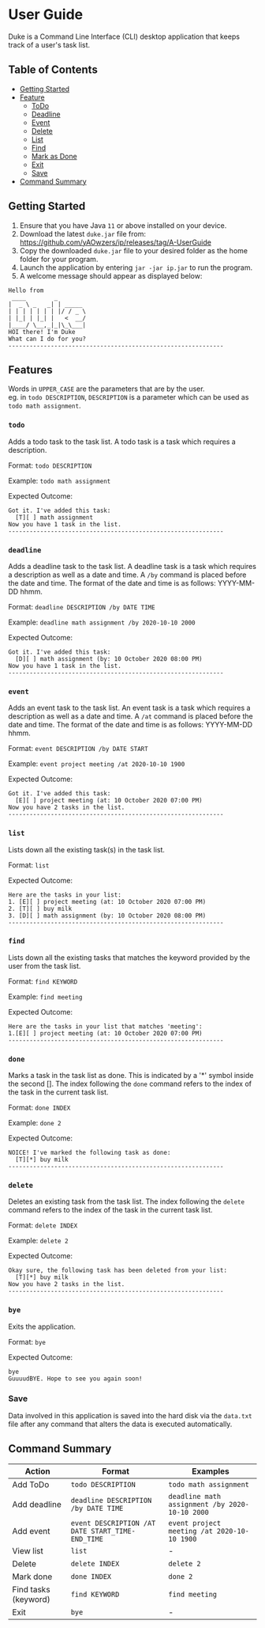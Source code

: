 # User Guide
Duke is a Command Line Interface (CLI) desktop application that keeps track of a user's task list. 

## Table of Contents
* [Getting Started](#getting-started)
* [Feature](#features)
  * [ToDo](#todo)
  * [Deadline](#deadline)
  * [Event](#event)
  * [Delete](#delete)
  * [List](#list)
  * [Find](#find) 
  * [Mark as Done](#mark-as-done) 
  * [Exit](#bye)
  * [Save](#save)
* [Command Summary](#command-summary)

## Getting Started
1. Ensure that you have Java `11` or above installed on your device.
2. Download the latest `duke.jar` file from: https://github.com/yAOwzers/ip/releases/tag/A-UserGuide
3. Copy the downloaded `duke.jar` file to your desired folder as the home folder for your program.
4. Launch the application by entering `jar -jar ip.jar` to run the program. 
5. A welcome message should appear as displayed below:

```
Hello from
 ____        _        
|  _ \ _   _| | _____ 
| | | | | | | |/ / _ \
| |_| | |_| |   <  __/
|____/ \__,_|_|\_\___|
HOI there! I'm Duke
What can I do for you?
-------------------------------------------------------------
```

## Features 
Words in `UPPER_CASE` are the parameters that are by the user.\
eg. in `todo DESCRIPTION`, `DESCRIPTION` is a parameter which can be used as `todo math assignment`.

### **`todo`** 
Adds a todo task to the task list. A todo task is a task which requires a description.

Format: `todo DESCRIPTION`

Example: `todo math assignment`

Expected Outcome:
```
Got it. I've added this task:
  [T][ ] math assignment
Now you have 1 task in the list.
-------------------------------------------------------------
```

### **`deadline`**
Adds a deadline task to the task list. A deadline task is a task which requires a description as well as a date and time.
A `/by` command is placed before the date and time. The format of the date and time is as follows: YYYY-MM-DD hhmm.

Format: `deadline DESCRIPTION /by DATE TIME`

Example: `deadline math assignment /by 2020-10-10 2000`

Expected Outcome: 
```
Got it. I've added this task:
  [D][ ] math assignment (by: 10 October 2020 08:00 PM)
Now you have 1 task in the list.
-------------------------------------------------------------
```

### **`event`**
Adds an event task to the task list. An event task is a task which requires a description as well as a date and time.
A `/at` command is placed before the date and time. The format of the date and time is as follows: YYYY-MM-DD hhmm.

Format: `event DESCRIPTION /by DATE START`

Example: `event project meeting /at 2020-10-10 1900`

Expected Outcome: 
```
Got it. I've added this task:
  [E][ ] project meeting (at: 10 October 2020 07:00 PM)
Now you have 2 tasks in the list.
-------------------------------------------------------------
```

### **`list`**
Lists down all the existing task(s) in the task list.

Format: `list`

Expected Outcome: 
```
Here are the tasks in your list:
1. [E][ ] project meeting (at: 10 October 2020 07:00 PM)
2. [T][ ] buy milk
3. [D][ ] math assignment (by: 10 October 2020 08:00 PM)
-------------------------------------------------------------
```

### **`find`**
Lists down all the existing tasks that matches the keyword provided by the user from the task list.

Format: `find KEYWORD`

Example: `find meeting`

Expected Outcome: 
```
Here are the tasks in your list that matches 'meeting':
1.[E][ ] project meeting (at: 10 October 2020 07:00 PM)
-------------------------------------------------------------
```

### **`done`**
Marks a task in the task list as done. This is indicated by a '\*' symbol inside the second [].
The index following the `done` command refers to the index of the task in the current task list.

Format: `done INDEX`

Example: `done 2`

Expected Outcome: 
```
NOICE! I've marked the following task as done:
  [T][*] buy milk
-------------------------------------------------------------
```

### **`delete`**
Deletes an existing task from the task list. The index following the `delete` command refers to the index of the task in the current task list.

Format: `delete INDEX`

Example: `delete 2`

Expected Outcome: 
```
Okay sure, the following task has been deleted from your list:
  [T][*] buy milk
Now you have 2 tasks in the list.
-------------------------------------------------------------
```

### **`bye`**
Exits the application.

Format: `bye`

Expected Outcome: 
```
bye
GuuuudBYE. Hope to see you again soon!
```

### Save 
Data involved in this application is saved into the hard disk via the `data.txt` file after any command that alters the data is executed automatically. 

## Command Summary

| Action | Format | Examples |
| ------------- | ------------- |------------- |
| Add ToDo | `todo DESCRIPTION` | `todo math assignment` |
| Add deadline | `deadline DESCRIPTION /by DATE TIME` | `deadline math assignment /by 2020-10-10 2000` |
| Add event | `event DESCRIPTION /AT DATE START_TIME-END_TIME` | `event project meeting /at 2020-10-10 1900` |
| View list | `list` | -
| Delete | `delete INDEX` | `delete 2` |
| Mark done | `done INDEX` | `done 2` |
| Find tasks (keyword)  | `find KEYWORD` | `find meeting` |
| Exit | `bye` | - |

